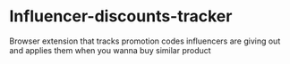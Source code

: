 # Influencer-discounts-tracker
Browser extension that tracks promotion codes influencers are giving out and applies them when you wanna buy similar product
